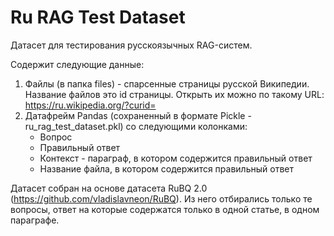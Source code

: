 # Ru RAG Test Dataset
Датасет для тестирования русскоязычных RAG-систем.

Содержит следующие данные:
1. Файлы (в папка files) - спарсенные страницы русской Википедии.
Название файлов это id страницы. Открыть их можно по такому URL: https://ru.wikipedia.org/?curid=<id>
2. Датафрейм Pandas (сохраненный в формате Pickle - ru_rag_test_dataset.pkl) со следующими колонками:
    - Вопрос
    - Правильный ответ
    - Контекст - параграф, в котором содержится правильный ответ
    - Название файла, в котором содержится правильный ответ

Датасет собран на основе датасета RuBQ 2.0 (https://github.com/vladislavneon/RuBQ). Из него отбирались только те вопросы, ответ на которые содержатся только в одной статье, в одном параграфе.